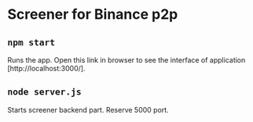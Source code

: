 # Screener for Binance p2p

## `npm start`

Runs the app. Open this link in browser to see the interface of application [http://localhost:3000/].

## `node server.js`

Starts screener backend part. Reserve 5000 port.
